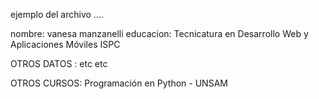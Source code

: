 ejemplo del archivo ....

nombre: vanesa manzanelli
educacion: Tecnicatura en Desarrollo Web y Aplicaciones Móviles ISPC

OTROS DATOS : etc etc

OTROS CURSOS: Programación en Python - UNSAM